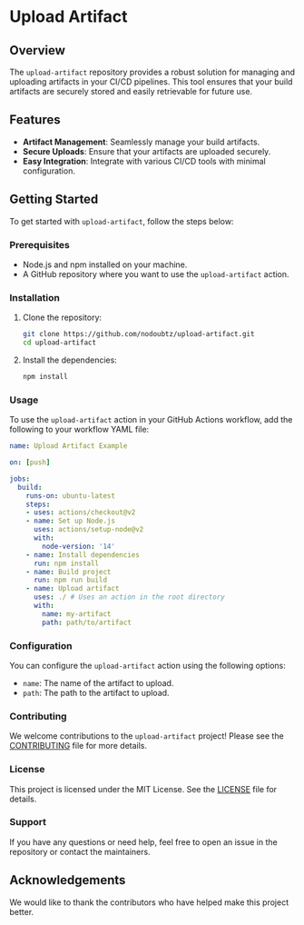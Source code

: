 # Upload Artifact

## Overview

The `upload-artifact` repository provides a robust solution for managing and uploading artifacts in your CI/CD pipelines. This tool ensures that your build artifacts are securely stored and easily retrievable for future use.

## Features

- **Artifact Management**: Seamlessly manage your build artifacts.
- **Secure Uploads**: Ensure that your artifacts are uploaded securely.
- **Easy Integration**: Integrate with various CI/CD tools with minimal configuration.

## Getting Started

To get started with `upload-artifact`, follow the steps below:

### Prerequisites

- Node.js and npm installed on your machine.
- A GitHub repository where you want to use the `upload-artifact` action.

### Installation

1. Clone the repository:
    ```sh
    git clone https://github.com/nodoubtz/upload-artifact.git
    cd upload-artifact
    ```

2. Install the dependencies:
    ```sh
    npm install
    ```

### Usage

To use the `upload-artifact` action in your GitHub Actions workflow, add the following to your workflow YAML file:

```yaml
name: Upload Artifact Example

on: [push]

jobs:
  build:
    runs-on: ubuntu-latest
    steps:
    - uses: actions/checkout@v2
    - name: Set up Node.js
      uses: actions/setup-node@v2
      with:
        node-version: '14'
    - name: Install dependencies
      run: npm install
    - name: Build project
      run: npm run build
    - name: Upload artifact
      uses: ./ # Uses an action in the root directory
      with:
        name: my-artifact
        path: path/to/artifact
```

### Configuration

You can configure the `upload-artifact` action using the following options:

- `name`: The name of the artifact to upload.
- `path`: The path to the artifact to upload.

### Contributing

We welcome contributions to the `upload-artifact` project! Please see the [CONTRIBUTING](CONTRIBUTING.md) file for more details.

### License

This project is licensed under the MIT License. See the [LICENSE](LICENSE) file for details.

### Support

If you have any questions or need help, feel free to open an issue in the repository or contact the maintainers.

## Acknowledgements

We would like to thank the contributors who have helped make this project better.
